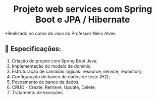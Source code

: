 <h1 align="center"> Projeto web services com Spring Boot e JPA / Hibernate </h1>
*Realizado no curso de Java do Professor Nélio Alves.

## :memo: Especificações: 
1. Criação do projeto com Spring Boot Java;
2. Implementação do modelo de domínio;
3. Estruturação de camadas lógicas: resource, service, repository;
4. Configuração do banco de dados de teste (H2);
5. Povoamento do banco de dados;
6. CRUD - Create, Retrieve, Update, Delete;
7. Tratamento de exceções.
